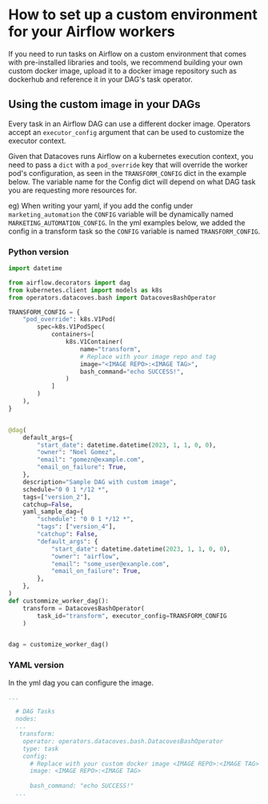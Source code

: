 # How to set up a custom environment for your Airflow workers

If you need to run tasks on Airflow on a custom environment that comes with pre-installed libraries and tools, we recommend building your own custom docker image, upload it to a docker image repository such as dockerhub and reference it in your DAG's task operator.

## Using the custom image in your DAGs

Every task in an Airflow DAG can use a different docker image. Operators accept an `executor_config` argument that can be used to customize the executor context.

Given that Datacoves runs Airflow on a kubernetes execution context, you need to pass a `dict` with a `pod_override` key that will override the worker pod's configuration, as seen in the `TRANSFORM_CONFIG` dict in the example below. The variable name for the Config dict will depend on what DAG task you are requesting more resources for. 

eg) When writing your yaml, if you add the config under ` marketing_automation` the `CONFIG` variable will be dynamically named `MARKETING_AUTOMATION_CONFIG`. In the yml examples below, we added the config in a transform task so the `CONFIG` variable is named `TRANSFORM_CONFIG`.

### Python version

```python
import datetime

from airflow.decorators import dag
from kubernetes.client import models as k8s
from operators.datacoves.bash import DatacovesBashOperator

TRANSFORM_CONFIG = {
    "pod_override": k8s.V1Pod(
        spec=k8s.V1PodSpec(
            containers=[
                k8s.V1Container(
                    name="transform",
                    # Replace with your image repo and tag
                    image="<IMAGE REPO>:<IMAGE TAG>",
                    bash_command="echo SUCCESS!",
                )
            ]
        )
    ),
}


@dag(
    default_args={
        "start_date": datetime.datetime(2023, 1, 1, 0, 0),
        "owner": "Noel Gomez",
        "email": "gomezn@example.com",
        "email_on_failure": True,
    },
    description="Sample DAG with custom image",
    schedule="0 0 1 */12 *",
    tags=["version_2"],
    catchup=False,
    yaml_sample_dag={
        "schedule": "0 0 1 */12 *",
        "tags": ["version_4"],
        "catchup": False,
        "default_args": {
            "start_date": datetime.datetime(2023, 1, 1, 0, 0),
            "owner": "airflow",
            "email": "some_user@exanple.com",
            "email_on_failure": True,
        },
    },
)
def custommize_worker_dag():
    transform = DatacovesBashOperator(
        task_id="transform", executor_config=TRANSFORM_CONFIG
    )


dag = customize_worker_dag()
```

### YAML version
In the yml dag you can configure the image.

```yaml
...

  # DAG Tasks
  nodes:
  ...
   transform:
    operator: operators.datacoves.bash.DatacovesBashOperator
    type: task
    config:
      # Replace with your custom docker image <IMAGE REPO>:<IMAGE TAG>
      image: <IMAGE REPO>:<IMAGE TAG>
    
      bash_command: "echo SUCCESS!"
  ...
```
